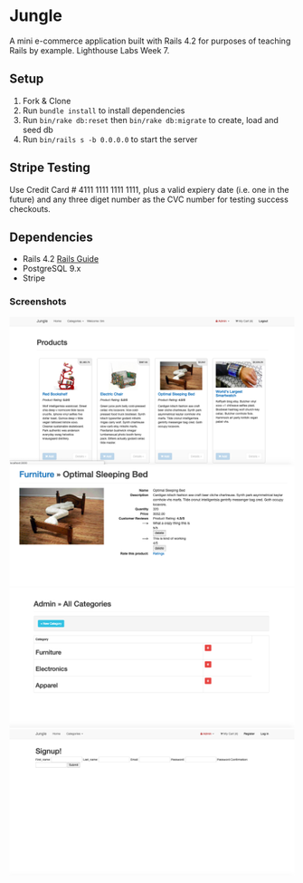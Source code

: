 # Jungle

A mini e-commerce application built with Rails 4.2 for purposes of teaching Rails by example. Lighthouse Labs Week 7.


## Setup

1. Fork & Clone
2. Run `bundle install` to install dependencies
3. Run `bin/rake db:reset` then `bin/rake db:migrate` to create, load and seed db
4. Run `bin/rails s -b 0.0.0.0` to start the server

## Stripe Testing

Use Credit Card # 4111 1111 1111 1111, plus a valid expiery date (i.e. one in the future) and any three diget number as the CVC number for testing success checkouts.


## Dependencies

* Rails 4.2 [Rails Guide](http://guides.rubyonrails.org/v4.2/)
* PostgreSQL 9.x
* Stripe

### Screenshots
![Home Page](https://github.com/trabnett/jungle-rails/blob/master/app/assets/images/Screen%20Shot%202019-02-24%20at%208.03.44%20AM.png)
![Product Display](https://github.com/trabnett/jungle-rails/blob/master/app/assets/images/Screen%20Shot%202019-02-24%20at%208.04.00%20AM.png)
![Admin Categories](https://github.com/trabnett/jungle-rails/blob/master/app/assets/images/Screen%20Shot%202019-02-24%20at%208.04.25%20AM.png)
![Signup](https://github.com/trabnett/jungle-rails/blob/master/app/assets/images/Screen%20Shot%202019-02-24%20at%208.04.41%20AM.png)
